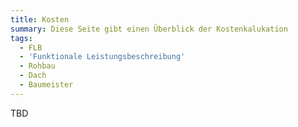 ```yaml
---
title: Kosten
summary: Diese Seite gibt einen Überblick der Kostenkalukation
tags:
  - FLB
  - 'Funktionale Leistungsbeschreibung'
  - Rohbau
  - Dach
  - Baumeister
---
```

TBD